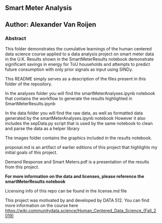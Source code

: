 ## Smart Meter Analysis
## Author: Alexander Van Roijen

### Abstract
This folder demonstrates the cumulative learnings of the human centered data science course applied to a data analysis project on smart meter data in the U.K.
Results shown in the SmartMeterResults notebook demonstrate significant savings in energy for ToU households and attempts to predict future consumption with only prior signals as input using SINDy.

This README simply serves as a description of the files present in this folder of the repository.

In the analyses folder you will find the smartMeterAnalyses.ipynb notebook that contains the workflow to generate the results highlighted in SmartMeterResults.ipynb

In the data folder you will find the raw data, as well as formatted data generated by the smartMeterAnalyses.ipynb notebook
However it also includes the sepData.py script that is used by the same notebook to clean and parse the data as a helper library

The images folder contains the graphics included in the results notebook.

proposal.md is an artifact of earlier editions of this project that highlights my initial goals of this project.

Demand Response and Smart Meters.pdf is a presentation of the results from this project.

__For more information on the data and licenses, please reference the smartMeterResults notebook__

Licensing info of this repo can be found in the license.md file

This project was motivated by and developed by DATA 512. You can find more information on the course here https://wiki.communitydata.science/Human_Centered_Data_Science_(Fall_2019)
